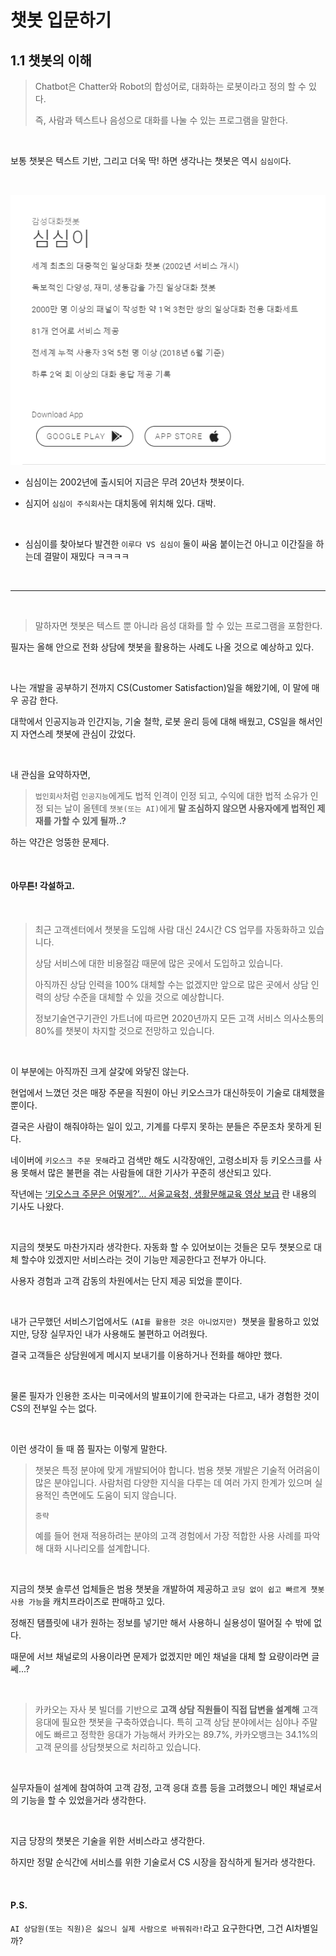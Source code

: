 # 챗봇 입문하기

## 1.1 챗봇의 이해

> Chatbot은 Chatter와 Robot의 합성어로, 대화하는 로봇이라고 정의 할 수 있다.
>
> 즉, 사람과 텍스트나 음성으로 대화를 나눌 수 있는 프로그램을 말한다.

<br/>

보통 챗봇은 텍스트 기반, 그리고 더욱 딱! 하면 생각나는 챗봇은 역시 `심심이`다.

<br/>

![](https://github.com/ktae23/Chat-Bot/blob/master/img/simsimi.png)

- 심심이는 2002년에 출시되어 지금은 무려 20년차 챗봇이다.

- 심지어 `심심이 주식회사`는 대치동에 위치해 있다. 대박.

<br/>

[](https://www.youtube.com/watch?v=TETGGUPEVl0)

- 심심이를 찾아보다 발견한 `이루다 VS 심심이` 둘이 싸움 붙이는건 아니고 이간질을 하는데 결말이 재밌다 ㅋㅋㅋㅋ

<br/>

---

<br/>

>  말하자면 챗봇은 텍스트 뿐 아니라 음성 대화를 할 수 있는 프로그램을 포함한다.

필자는 올해 안으로 전화 상담에 챗봇을 활용하는 사례도 나올 것으로 예상하고 있다.

<br/>

나는 개발을 공부하기 전까지 CS(Customer Satisfaction)일을 해왔기에, 이 말에 매우 공감 한다.

대학에서 인공지능과 인간지능, 기술 철학, 로봇 윤리 등에 대해 배웠고, CS일을 해서인지 자연스레 챗봇에 관심이 갔었다.

<br/>

내 관심을 요약하자면,

> `법인회사`처럼 `인공지능`에게도 법적 인격이 인정 되고, 수익에 대한 법적 소유가 인정 되는 날이 올텐데 `챗봇(또는 AI)`에게 **말 조심하지 않으면 사용자에게 법적인 제재를 가할 수 있게 될까..?**

하는 약간은 엉뚱한 문제다.

<br/>

#### 아무튼! 각설하고.

<br/>

> 최근 고객센터에서 챗봇을 도입해 사람 대신 24시간 CS 업무를 자동화하고 있습니다.
>
> 상담 서비스에 대한 비용절감 때문에 많은 곳에서 도입하고 있습니다.
>
> 아직까진 상담 인력을 100% 대체할 수는 없겠지만 앞으로 많은 곳에서 상담 인력의 상당 수준을 대체할 수 있을 것으로 예상합니다.
>
> 정보기술연구기관인 가트너에 따르면 2020년까지 모든 고객 서비스 의사소통의 80%를 챗봇이 차지할 것으로 전망하고 있습니다.

<br/>

이 부분에는 아직까진 크게 살갗에 와닿진 않는다. 

현업에서 느꼈던 것은 매장 주문을 직원이 아닌 키오스크가 대신하듯이 기술로 대체했을 뿐이다.

결국은 사람이 해줘야하는 일이 있고, 기계를 다루지 못하는 분들은 주문조차 못하게 된다.

네이버에 `키오스크 주문 못해`라고 검색만 해도 시각장애인, 고령소비자 등 키오스크를 사용 못해서 많은 불편을 겪는 사람들에 대한 기사가 꾸준히 생산되고 있다.

작년에는 [‘키오스크 주문은 어떻게?’… 서울교육청, 생활문해교육 영상 보급](http://www.segye.com/newsView/20200805509417?OutUrl=naver) 란 내용의 기사도 나왔다.

<br/>

지금의 챗봇도 마찬가지라 생각한다. 자동화 할 수 있어보이는 것들은 모두 챗봇으로 대체 할수야 있겠지만 서비스라는 것이 기능만 제공한다고 전부가 아니다.

사용자 경험과 고객 감동의 차원에서는 단지 제공 되었을 뿐이다.

<br/>

내가 근무했던 서비스기업에서도 `(AI를 활용한 것은 아니었지만) `챗봇을 활용하고 있었지만, 당장 실무자인 내가 사용해도 불편하고 어려웠다.

결국 고객들은 상담원에게 메시지 보내기를 이용하거나 전화를 해야만 했다.

<br/>

물론 필자가 인용한 조사는 미국에서의 발표이기에 한국과는 다르고, 내가 경험한 것이 CS의 전부일 수는 없다.

<br/>

이런 생각이 들 때 쯤 필자는 이렇게 말한다.

>챗봇은 특정 분야에 맞게 개발되어야 합니다. 범용 챗봇 개발은 기술적 어려움이 많은 분야입니다. 사람처럼 다양한 지식을 다루는 데 여러 가지 한계가 있으며 실용적인 측면에도 도움이 되지 않습니다.
>
>`중략`
>
>예를 들어 현재 적용하려는 분야의 고객 경험에서 가장 적합한 사용 사례를 파악해 대화 시나리오를 설계합니다.

<br/>

지금의 챗봇 솔루션 업체들은 범용 챗봇을 개발하여 제공하고 `코딩 없이 쉽고 빠르게 챗봇 사용 가능`을 캐치프라이즈로 판매하고 있다.

정해진 탬플릿에 내가 원하는 정보를 넣기만 해서 사용하니 실용성이 떨어질 수 밖에 없다.

때문에 서브 채널로의 사용이라면 문제가 없겠지만 메인 채널을 대체 할 요량이라면 글쎄...?

<br/>

>카카오는 자사 봇 빌더를 기반으로 **고객 상담 직원들이 직접 답변을 설계해** 고객 응대에 필요한 챗봇을 구축하였습니다. 특히 고객 상담 분야에서는 심야나 주말에도 빠르고 정학한 응대가 가능해서 카카오는 89.7%, 카카오뱅크는 34.1%의 고객 문의를 상담챗봇으로 처리하고 있습니다.

<br/>

실무자들이 설계에 참여하여 고객 감정, 고객 응대 흐름 등을 고려했으니 메인 채널로서의 기능을 할 수 있었을거라 생각한다.

<br/>

지금 당장의 챗봇은 기술을 위한 서비스라고 생각한다.

하지만 정말 순식간에 서비스를 위한 기술로서 CS 시장을 잠식하게 될거라 생각한다.

<br/>

#### P.S.

`AI 상담원(또는 직원)은 싫으니 실제 사람으로 바꿔줘라!`라고 요구한다면, 그건 AI차별일까?